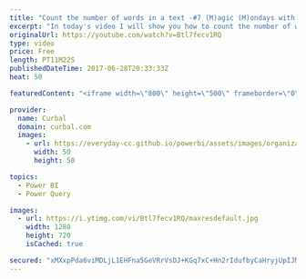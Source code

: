 ```yaml
---
title: "Count the number of words in a text -#7 (M)agic (M)ondays with Power Query and Power BI"
excerpt: "In today's video I will show you how to count the number of words in a text.  Link to the post I found the solution: https://social.technet.microsoft.com/Forums/en-US/06b4214d-02c5-400f-b4dd-10f4ae713c89/fast-words-count-function?forum=powerquery  To do that, I will give you an example of a report I"
originalUrl: https://youtube.com/watch?v=Btl7fecv1RQ
type: video
price: Free
length: PT11M22S
publishedDateTime: 2017-06-28T20:33:33Z
heat: 50

featuredContent: "<iframe width=\"800\" height=\"500\" frameborder=\"0\" src=\"https://www.youtube.com/embed/Btl7fecv1RQ\" allow=\"accelerometer; autoplay; encrypted-media; gyroscope; picture-in-picture\" allowfullscreen></iframe>"

provider:
  name: Curbal
  domain: curbal.com
  images:
    - url: https://everyday-cc.github.io/powerbi/assets/images/organizations/curbal.com-50x50.jpg
      width: 50
      height: 50

topics:
  - Power BI
  - Power Query

images:
  - url: https://i.ytimg.com/vi/Btl7fecv1RQ/maxresdefault.jpg
    width: 1280
    height: 720
    isCached: true

secured: "xMXxpPda6viMDLjL1EHFna5GeVRrVsDJ+KGq7xC+Hn2rIdufbyCaHryjUpIJMCBpr2vrNjigL0FQB9MkJlcgbhIu7wabJDY5JVyHH/+b5RomG/68ZJc1EAlY46eOdNUe3uleqLzQZ9/8unaET9fNJW9MUJglXJDcmfyl3pVwI/+3Sd4A7nAyheoPzxVq2xgNHxRkBSEWa/Jm/Y4oPkHATNblWPCOnj+UgoXWNZKYV38wle9Gep0fXVBqbWKqMJk+52Rs7jqOU/PrQ4AdoGRKzKYwaNemQYOv4D3zFETIc8ABv9i1zI12muikv+uvhVh9pY0R1PHhVGiiqjkgGHISCthQ0ooCY/4Bykctzl5i+I9yI8X4acFgTa2U1GFloaqhztkTh8h5d8yJnpb8SliwYc7Wu+9H13iF48b+OfUDwb4=;+/QNkmoj+6vH6RyCeYhcgQ=="
---
```


